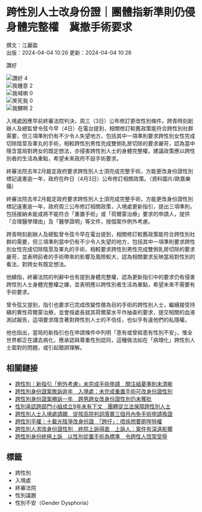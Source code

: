 # 跨性別人士改身份證｜團體指新準則仍侵身體完整權　冀撤手術要求

撰文：江麗盈  
出版：2024-04-04 10:26 更新：2024-04-04 10:26

讚好

![讚好](https://social-reaction-api.hk01.com/static/images/social-reaction-like.png) 4  
![我鍾意](https://social-reaction-api.hk01.com/static/images/social-reaction-heart.png) 2  
![我喊喇](https://social-reaction-api.hk01.com/static/images/social-reaction-sad.png) 0  
![笑死我](https://social-reaction-api.hk01.com/static/images/social-reaction-laugh.png) 0  
![我嬲啊](https://social-reaction-api.hk01.com/static/images/social-reaction-angry.png) 2  

入境處因應早前終審法院判決，周三（3日）公布修訂更改性別條件。跨青時刻創辦人及總監曾令弦今早（4日）在電台提到，相關修訂較舊政策能符合跨性別社群需要，但三項準則仍有不少令人失望地方，包括其中一項準則要求跨性別女性完成切除陰莖及睪丸的手術，相較跨性別男性完成雙側乳房切除的要求嚴苛，認為當中隱含當局對跨女的既定想法，亦侵害跨性別人士的身體完整權，建議政策應以跨性別者的生活為重點，希望未來政府不設手術要求。

終審法院去年2月裁定政府要求跨性別人士須完成完整手術，方能更改身份證性別標記違憲逾一年，政府在昨日（4月3日）公布修訂相關政策。（資料圖片/歐嘉樂攝）

終審法院去年2月裁定政府要求跨性別人士須完成完整手術，方能更改身份證性別標記違憲逾一年，政府周三公布修訂相關政策，入境處更新指引，提出三項準則，包括接納未能或將不能符合「重置手術」或「荷爾蒙治療」要求的申請人，提供「合理醫學理由」及「醫學證明」等文件，按個案作例外考慮。

跨青時刻創辦人及總監曾令弦今早在電台提到，相關修訂較舊政策能符合跨性別社群的需要，但三項準則當中仍有不少令人失望的地方，包括其中一項準則要求跨性別女性完成切除陰莖及睪丸的手術，相較要求跨性別男性完成雙側乳房切除的要求嚴苛，並表明前者的手術帶來的影響及風險較大，認為相關要求反映當局對性別的看法，對跨女有既定想法。

他續指，終審法院的判辭中也有提到身體完整權，認為更新指引中的要求仍有侵害跨性別人士身體完整權之嫌，並表明應以跨性別者生活為重點，希望未來不需要有手術要求。

曾令弦又提到，指引也要求已完成改變性徵為目的手術的跨性別人士，繼續接受持續的異性荷爾蒙治療，並會按處長就其荷爾蒙水平作抽查的要求，提交相關的血液測試報告，這項要求隱含著對跨性別人士的不信任，也似乎有違他們的私隱權。

他也指出，當局的新指引也在申請條件中列明「患有或曾經患有性別不安」，惟全世界都正在講去病化，應承認與尊重性別認同，這種做法如在「病理化」跨性別人士面對的問題，或引起錯誤理解。

## 相關鏈接
- [跨性別｜新指引「例外考慮」未完成手術申請　關注組憂準則未清晰](/%E7%A4%BE%E6%9C%83%E6%96%B0%E8%81%9E/1006933/%E8%B7%A8%E6%80%A7%E5%88%A5-%E6%96%B0%E6%8C%87%E5%BC%95-%E4%BE%8B%E5%A4%96%E8%80%83%E6%85%AE-%E6%9C%AA%E5%AE%8C%E6%88%90%E6%89%8B%E8%A1%93%E7%94%B3%E8%AB%8B-%E9%97%9C%E6%B3%A8%E7%B5%84%E6%86%82%E6%BA%96%E5%89%87%E6%9C%AA%E6%B8%85%E6%99%B0)
- [跨性別身份證案敗訴逾年　入境處：未完成重置手術可改身份證性別](/%E7%A4%BE%E6%9C%83%E6%96%B0%E8%81%9E/1006714/%E8%B7%A8%E6%80%A7%E5%88%A5%E8%BA%AB%E4%BB%BD%E8%AD%89%E6%A1%88%E6%95%97%E8%A8%B4%E9%80%BE%E5%B9%B4-%E5%85%A5%E5%A2%83%E8%99%95-%E6%9C%AA%E5%AE%8C%E6%88%90%E9%87%8D%E7%BD%AE%E6%89%8B%E8%A1%93%E5%8F%AF%E6%94%B9%E8%BA%AB%E4%BB%BD%E8%AD%89%E6%80%A7%E5%88%A5)
- [跨性別身份證案勝訴一年　跨男跨女改身份證性別仍未獲批](/%E7%A4%BE%E6%9C%83%E6%96%B0%E8%81%9E/1006409/%E8%B7%A8%E6%80%A7%E5%88%A5%E8%BA%AB%E4%BB%BD%E8%AD%89%E6%A1%88%E5%8B%9D%E8%A8%B4%E4%B8%80%E5%B9%B4-%E8%B7%A8%E7%94%B7%E8%B7%A8%E5%A5%B3%E6%94%B9%E8%BA%AB%E4%BB%BD%E8%AD%89%E6%80%A7%E5%88%A5%E4%BB%8D%E6%9C%AA%E7%8D%B2%E6%89%B9)
- [性別承認跨部門小組成立9年未有下文　團體促立法保障跨性別人士](/%E7%A4%BE%E6%9C%83%E6%96%B0%E8%81%9E/883487/%E6%80%A7%E5%88%A5%E6%89%BF%E8%AA%8D%E8%B7%A8%E9%83%A8%E9%96%80%E5%B0%8F%E7%B5%84%E6%88%90%E7%AB%8B9%E5%B9%B4%E6%9C%AA%E6%9C%89%E4%B8%8B%E6%96%87-%E5%9C%98%E9%AB%942%E4%BF%83%E7%AB%8B%E6%B3%95%E4%BF%9D%E9%9A%9C%E8%B7%A8%E6%80%A7%E5%88%A5%E4%BA%BA%E5%A3%AB)
- [跨性別人士入境處請願　促按高院判詞落實三個月內免手術申請換證](/%E7%A4%BE%E6%9C%83%E6%96%B0%E8%81%9E/883444/%E8%B7%A8%E6%80%A7%E5%88%A5%E4%BA%BA%E5%A3%AB%E5%85%A5%E5%A2%83%E8%99%95%E8%AB%8B%E9%A1%98-%E4%BF%83%E6%8C%89%E9%AB%98%E9%99%A2%E5%88%A4%E8%A9%9E%E8%90%BD%E5%AF%A6%E4%B8%89%E5%80%8B%E6%9C%88%E5%85%A7%E5%85%8D%E6%89%8B%E8%A1%93%E7%94%B3%E8%AB%8B%E6%8F%9B%E8%AD%89)
- [跨性別平權｜十載光陰爭改身份證　「跨仔」：唔係想要啲咩特權](/%E7%A4%BE%E6%9C%83%E6%96%B0%E8%81%9E/871604/%E8%B7%A8%E6%80%A7%E5%88%A5%E5%B9%B3%E6%AC%8A-%E5%8D%81%E8%BC%89%E5%85%89%E9%99%B0%E7%88%AD%E6%94%B9%E8%BA%AB%E4%BB%BD%E8%AD%89-%E8%B7%A8%E4%BB%94-%E5%94%94%E4%BF%82%E6%83%B3%E8%A6%81%E5%95%B2%E5%92%A9%E7%89%B9%E6%AC%8A)
- [跨性別人求改身份證性別　終院上訴得直　上訴人：案件有深遠影響](/%E7%A4%BE%E6%9C%83%E6%96%B0%E8%81%9E/864362/%E8%B7%A8%E6%80%A7%E5%88%A5%E4%BA%BA%E6%B1%82%E6%94%B9%E8%BA%AB%E4%BB%BD%E8%AD%89%E6%80%A7%E5%88%A5-%E7%B5%82%E9%99%A2%E4%B8%8A%E8%A8%B4%E5%BE%97%E7%9B%B4-%E4%B8%8A%E8%A8%B4%E4%BA%BA-%E6%A1%88%E4%BB%B6%E6%9C%89%E6%B7%B1%E9%81%A0%E5%BD%B1%E9%9F%BF)
- [跨性別身份終極上訴　以性別從置手術為標準　令跨性人恆常受辱](/%E7%A4%BE%E6%9C%83%E6%96%B0%E8%81%9E/853755/%E8%B7%A8%E6%80%A7%E5%88%A5%E8%BA%AB%E4%BB%BD%E7%B5%82%E6%A5%B5%E4%B8%8A%E8%A8%B4-%E4%BB%A5%E6%80%A7%E5%88%A5%E5%BE%9E%E7%BD%AE%E6%89%8B%E8%A1%93%E7%82%BA%E6%A8%99%E6%BA%96-%E4%BB%A4%E8%B7%A8%E6%80%A7%E4%BA%BA%E6%81%86%E5%B8%B8%E5%8F%97%E8%BE%B1)

## 標籤
- 跨性別
- 入境處
- 終審法院
- 性別議題
- 性別不安（Gender Dysphoria）